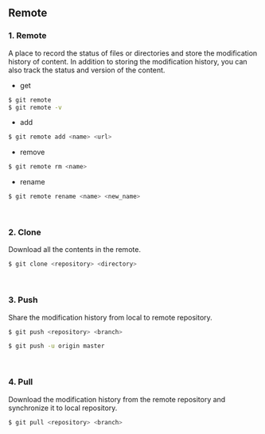 
## Remote
### 1. Remote
A place to record the status of files or directories and store the modification history of content.
In addition to storing the modification history, you can also track the status and version of the content.
- get
```sh
$ git remote
$ git remote -v
```
- add
```sh
$ git remote add <name> <url>
```
- remove
```sh
$ git remote rm <name>
```
- rename
```sh
$ git remote rename <name> <new_name>
```
<br>

### 2. Clone
Download all the contents in the remote.
```sh
$ git clone <repository> <directory>
```
<br>

### 3. Push
Share the modification history from local to remote repository.
```sh
$ git push <repository> <branch>
```
```sh
$ git push -u origin master
```
<br>

### 4. Pull
Download the modification history from the remote repository and synchronize it to local repository.  
```sh
$ git pull <repository> <branch>
```
